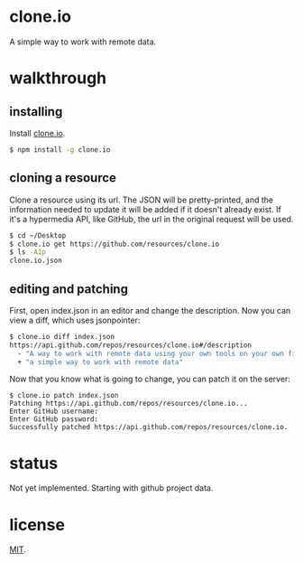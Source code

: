 # clone.io

A simple way to work with remote data.

# walkthrough

## installing

Install [clone.io](http://clone.io/).

``` bash
$ npm install -g clone.io
```

## cloning a resource

Clone a resource using its url. The JSON will be pretty-printed, and
the information needed to update it will be added if it doesn't
already exist. If it's a hypermedia API, like GitHub, the url in the
original request will be used.

``` bash
$ cd ~/Desktop
$ clone.io get https://github.com/resources/clone.io
$ ls -A1p
clone.io.json
```

## editing and patching

First, open index.json in an editor and change the description. Now
you can view a diff, which uses jsonpointer:

``` bash
$ clone.io diff index.json
https://api.github.com/repos/resources/clone.io#/description
  - "A way to work with remote data using your own tools on your own filesystem."
  + "a simple way to work with remote data"
```

Now that you know what is going to change, you can patch it on the server:

```
$ clone.io patch index.json
Patching https://api.github.com/repos/resources/clone.io...
Enter GitHub username:
Enter GitHub password:
Successfully patched https://api.github.com/repos/resources/clone.io.
```

# status

Not yet implemented. Starting with github project data.

# license

[MIT](http://benatkin.mit-license.org/).
